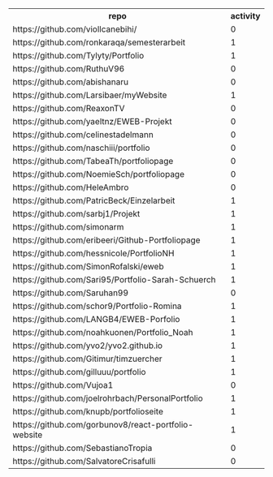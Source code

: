 <table>
<th>repo</th>
<th>activity</th>
<tr>
<td>https://github.com/viollcanebihi/</td>
<td>0</td>
</tr>
<tr>
<td>https://github.com/ronkaraqa/semesterarbeit</td>
<td>1</td>
</tr>
<tr>
<td>https://github.com/Tylyty/Portfolio</td>
<td>1</td>
</tr>
<tr>
<td>https://github.com/RuthuV96</td>
<td>0</td>
</tr>
<tr>
<td>https://github.com/abishanaru</td>
<td>0</td>
</tr>
<tr>
<td>https://github.com/Larsibaer/myWebsite</td>
<td>1</td>
</tr>
<tr>
<td>https://github.com/ReaxonTV</td>
<td>0</td>
</tr>
<tr>
<td>https://github.com/yaeltnz/EWEB-Projekt</td>
<td>0</td>
</tr>
<tr>
<td>https://github.com/celinestadelmann</td>
<td>0</td>
</tr>
<tr>
<td>https://github.com/naschiii/portfolio</td>
<td>0</td>
</tr>
<tr>
<td>https://github.com/TabeaTh/portfoliopage</td>
<td>0</td>
</tr>
<tr>
<td>https://github.com/NoemieSch/portfoliopage</td>
<td>0</td>
</tr>
<tr>
<td>https://github.com/HeleAmbro</td>
<td>0</td>
</tr>
<tr>
<td>https://github.com/PatricBeck/Einzelarbeit</td>
<td>1</td>
</tr>
<tr>
<td>https://github.com/sarbj1/Projekt</td>
<td>1</td>
</tr>
<tr>
<td>https://github.com/simonarm</td>
<td>1</td>
</tr>
<tr>
<td>https://github.com/eribeeri/Github-Portfoliopage</td>
<td>1</td>
</tr>
<tr>
<td>https://github.com/hessnicole/PortfolioNH</td>
<td>1</td>
</tr>
<tr>
<td>https://github.com/SimonRofalski/eweb</td>
<td>1</td>
</tr>
<tr>
<td>https://github.com/Sari95/Portfolio-Sarah-Schuerch</td>
<td>1</td>
</tr>
<tr>
<td>https://github.com/Saruhan99</td>
<td>0</td>
</tr>
<tr>
<td>https://github.com/schor9/Portfolio-Romina</td>
<td>1</td>
</tr>
<tr>
<td>https://github.com/LANGB4/EWEB-Porfolio</td>
<td>1</td>
</tr>
<tr>
<td>https://github.com/noahkuonen/Portfolio_Noah</td>
<td>1</td>
</tr>
<tr>
<td>https://github.com/yvo2/yvo2.github.io</td>
<td>1</td>
</tr>
<tr>
<td>https://github.com/Gitimur/timzuercher</td>
<td>1</td>
</tr>
<tr>
<td>https://github.com/gilluuu/portfolio</td>
<td>1</td>
</tr>
<tr>
<td>https://github.com/Vujoa1</td>
<td>0</td>
</tr>
<tr>
<td>https://github.com/joelrohrbach/PersonalPortfolio</td>
<td>1</td>
</tr>
<tr>
<td>https://github.com/knupb/portfolioseite</td>
<td>1</td>
</tr>
<tr>
<td>https://github.com/gorbunov8/react-portfolio-website</td>
<td>1</td>
</tr>
<tr>
<td>https://github.com/SebastianoTropia</td>
<td>0</td>
</tr>
<tr>
<td>https://github.com/SalvatoreCrisafulli</td>
<td>0</td>
</tr>
</table>